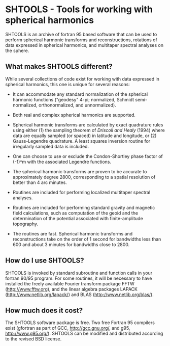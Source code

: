 # SHTOOLS - Tools for working with spherical harmonics #

SHTOOLS is an archive of fortran 95 based software that can be used to perform spherical harmonic transforms and reconstructions, rotations of data expressed in spherical harmonics, and multitaper spectral analyses on the sphere.
 
## What makes SHTOOLS different? ##

While several collections of code exist for working with data expressed in spherical harmonics, this one is unique for several reasons:
	
* It can accommodate any standard normalization of the spherical harmonic functions ("geodesy" 4-pi; normalized,  Schmidt semi-normalized, orthonormalized, and unnormalized).
		
* Both real and complex spherical harmonics are supported.

* Spherical harmonic transforms are calculated by exact quadrature rules using either (1) the sampling theorem of *Driscoll and Healy* (1994) where data are equally sampled (or spaced) in latitude and longitude, or (2) Gauss-Legendre quadrature. A least squares inversion routine for irregularly sampled data is included.

* One can choose to use or exclude the Condon-Shortley phase factor of (-1)^m with the associated Legendre functions.

* The spherical harmonic transforms are proven to be accurate to approximately degree 2800, corresponding to a spatial resolution of better than 4 arc minutes.

* Routines are included for performing localized multitaper spectral analyses.

* Routines are included for performing standard gravity and magnetic field calculations, such as computation of the geoid and the determination of the potential associated with finite-amplitude topography.

* The routines are fast. Spherical harmonic transforms and reconstructions take on the order of 1 second for bandwidths less than 600 and about 3 minutes for bandwidths close to 2800.
		
## How do I use SHTOOLS? ##

SHTOOLS is invoked by standard subroutine and function calls in your fortran 90/95 program. For some routines, it will be necessary to have installed the freely available Fourier transform package FFTW (http://www.fftw.org), and the linear algebra packages LAPACK (http://www.netlib.org/lapack/) and BLAS (http://www.netlib.org/blas/).

## How much does it cost? ##

The SHTOOLS software package is free. Two free Fortran 95 compilers exist (gfortran as part of GCC, http://gcc.gnu.org/, and g95, http://www.g95.org/). SHTOOLS can be modified and distributed according to the revised BSD license.